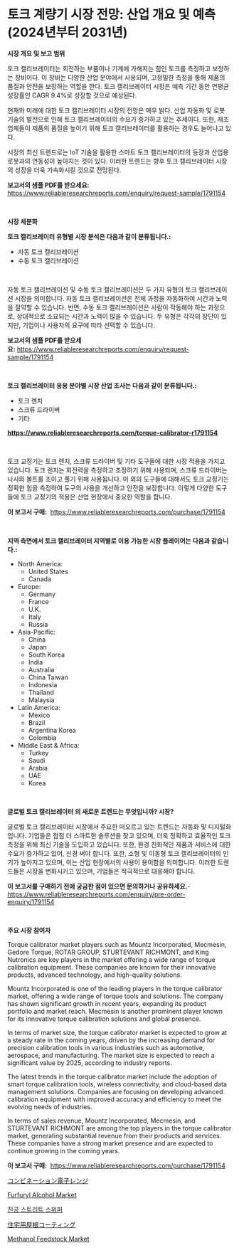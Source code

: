 <p><h1>토크 계량기 시장 전망: 산업 개요 및 예측 (2024년부터 2031년)</h1></p><p><strong>시장 개요 및 보고 범위</strong></p>
<p><p>토크 캘리브레이터는 회전하는 부품이나 기계에 가해지는 힘인 토크를 측정하고 보정하는 장비이다. 이 장비는 다양한 산업 분야에서 사용되며, 고정밀한 측정을 통해 제품의 품질과 안전을 보장하는 역할을 한다. 토크 캘리브레이터 시장은 예측 기간 동안 연평균 성장률인 CAGR 9.4%로 성장할 것으로 예상된다.</p><p>현재와 미래에 대한 토크 캘리브레이터 시장의 전망은 매우 밝다. 산업 자동화 및 로봇 기술의 발전으로 인해 토크 캘리브레이터의 수요가 증가하고 있는 추세이다. 또한, 제조업체들이 제품의 품질을 높이기 위해 토크 캘리브레이터를 활용하는 경우도 늘어나고 있다.</p><p>시장의 최신 트렌드로는 IoT 기술을 활용한 스마트 토크 캘리브레이터의 등장과 산업용 로봇과의 연동성이 높아지는 것이 있다. 이러한 트렌드는 향후 토크 캘리브레이터 시장의 성장을 더욱 가속화시킬 것으로 전망된다.</p></p>
<p><strong>보고서의 샘플 PDF를 받으세요:</strong> <a href="https://www.reliableresearchreports.com/enquiry/request-sample/1791154">https://www.reliableresearchreports.com/enquiry/request-sample/1791154</a></p>
<p>&nbsp;</p>
<p><strong>시장 세분화</strong></p>
<p><strong>토크 캘리브레이터 유형별 시장 분석은 다음과 같이 분류됩니다.:</strong></p>
<p><ul><li>자동 토크 캘리브레이션</li><li>수동 토크 캘리브레이션</li></ul></p>
<p>&nbsp;</p>
<p><p>자동 토크 캘리브레이션 및 수동 토크 캘리브레이션은 두 가지 유형의 토크 캘리브레이션 시장을 의미합니다. 자동 토크 캘리브레이션은 전체 과정을 자동화하여 시간과 노력을 절약할 수 있습니다. 반면, 수동 토크 캘리브레이션은 사람이 작동해야 하는 과정으로, 상대적으로 소요되는 시간과 노력이 많을 수 있습니다. 두 유형은 각각의 장단이 있지만, 기업이나 사용자의 요구에 따라 선택할 수 있습니다.</p></p>
<p><strong>보고서의 샘플 PDF를 받으세요:</strong>&nbsp;<a href="https://www.reliableresearchreports.com/enquiry/request-sample/1791154">https://www.reliableresearchreports.com/enquiry/request-sample/1791154</a></p>
<p>&nbsp;</p>
<p><strong> 토크 캘리브레이터 응용 분야별 시장 산업 조사는 다음과 같이 분류됩니다.:</strong></p>
<p><ul><li>토크 렌치</li><li>스크류 드라이버</li><li>기타</li></ul></p>
<p><strong><a href="https://www.reliableresearchreports.com/torque-calibrator-r1791154">https://www.reliableresearchreports.com/torque-calibrator-r1791154</a></strong></p>
<p>&nbsp;</p>
<p><p>토크 교정기는 토크 렌치, 스크류 드라이버 및 기타 도구들에 대한 시장 적용을 가지고 있습니다. 토크 렌치는 회전력을 측정하고 조정하기 위해 사용되며, 스크류 드라이버는 나사와 볼트를 조이고 풀기 위해 사용됩니다. 이 외의 도구들에 대해서도 토크 교정기는 정확한 힘을 측정하여 도구의 사용을 개선하고 안전을 보장합니다. 이렇게 다양한 도구들에 토크 교정기의 적용은 산업 현장에서 중요한 역할을 합니다.</p></p>
<p><strong>이 보고서 구매:</strong>&nbsp; <a href="https://www.reliableresearchreports.com/purchase/1791154">https://www.reliableresearchreports.com/purchase/1791154</a></p>
<p>&nbsp;</p>
<p><strong>지역 측면에서 토크 캘리브레이터 지역별로 이용 가능한 시장 플레이어는 다음과 같습니다.:</strong></p>
<p><ul>
    <li>
        North America:
        <ul>
            <li>United States</li>
            <li>Canada</li>
        </ul>
    </li>
    <li>
        Europe:
        <ul>
            <li>Germany</li>
            <li>France</li>
            <li>U.K.</li>
            <li>Italy</li>
            <li>Russia</li>
        </ul>
    </li>
    <li>
        Asia-Pacific:
        <ul>
            <li>China</li>
            <li>Japan</li>
            <li>South Korea</li>
            <li>India</li>
            <li>Australia</li>
            <li>China Taiwan</li>
            <li>Indonesia</li>
            <li>Thailand</li>
            <li>Malaysia</li>
        </ul>
    </li>
    <li>
        Latin America:
        <ul>
            <li>Mexico</li>
            <li>Brazil</li>
            <li>Argentina Korea</li>
            <li>Colombia</li>
        </ul>
    </li>
    <li>
        Middle East & Africa:
        <ul>
            <li>Turkey</li>
            <li>Saudi</li>
            <li>Arabia</li>
            <li>UAE</li>
            <li>Korea</li>
        </ul>
    </li>
    </ul></p>
<p>&nbsp;</p>
<p><strong>글로벌 토크 캘리브레이터 의 새로운 트렌드는 무엇입니까? 시장?</strong></p>
<p><p>글로벌 토크 캘리브레이터 시장에서 주요한 떠오르고 있는 트렌드는 자동화 및 디지털화입니다. 기업들은 점점 더 스마트한 솔루션을 찾고 있으며, 더욱 정확하고 효율적인 토크 측정을 위해 최신 기술을 도입하고 있습니다. 또한, 환경 친화적인 제품과 서비스에 대한 수요가 증가하고 있어, 신경 써야 합니다. 또한, 소형 및 이동형 토크 캘리브레이터의 인기가 높아지고 있으며, 이는 산업 현장에서의 사용이 용이함을 의미합니다. 이러한 트렌드들은 시장을 변화시키고 있으며, 기업들은 적극적으로 대응해야 합니다.</p></p>
<p><strong>이 보고서를 구매하기 전에 궁금한 점이 있으면 문의하거나 공유하세요.</strong>- <a href="https://www.reliableresearchreports.com/enquiry/pre-order-enquiry/1791154">https://www.reliableresearchreports.com/enquiry/pre-order-enquiry/1791154</a></p>
<p>&nbsp;</p>
<p><strong>주요 시장 참여자</strong></p>
<p><p>Torque calibrator market players such as Mountz Incorporated, Mecmesin, Gedore Torque, ROTAR GROUP, STURTEVANT RICHMONT, and King Nutronics are key players in the market offering a wide range of torque calibration equipment. These companies are known for their innovative products, advanced technology, and high-quality solutions.</p><p>Mountz Incorporated is one of the leading players in the torque calibrator market, offering a wide range of torque tools and solutions. The company has shown significant growth in recent years, expanding its product portfolio and market reach. Mecmesin is another prominent player known for its innovative torque calibration solutions and global presence.</p><p>In terms of market size, the torque calibrator market is expected to grow at a steady rate in the coming years, driven by the increasing demand for precision calibration tools in various industries such as automotive, aerospace, and manufacturing. The market size is expected to reach a significant value by 2025, according to industry reports.</p><p>The latest trends in the torque calibrator market include the adoption of smart torque calibration tools, wireless connectivity, and cloud-based data management solutions. Companies are focusing on developing advanced calibration equipment with improved accuracy and efficiency to meet the evolving needs of industries.</p><p>In terms of sales revenue, Mountz Incorporated, Mecmesin, and STURTEVANT RICHMONT are among the top players in the torque calibrator market, generating substantial revenue from their products and services. These companies have a strong market presence and are expected to continue growing in the coming years.</p></p>
<p><strong>이 보고서 구매:</strong>&nbsp;&nbsp;<a href="https://www.reliableresearchreports.com/purchase/1791154">https://www.reliableresearchreports.com/purchase/1791154</a></p>
<p><p><a href="https://github.com/MosesSpinka1914/Market-Research-Report-List-1/blob/main/705817924007.md">コンビネーション電子レンジ</a></p><p><a href="https://issuu.com/reportprime-2/docs/furfuryl-alcohol-market-size-2030.pptx">Furfuryl Alcohol Market</a></p><p><a href="https://github.com/vsoq0zknh59/Market-Research-Report-List-1/blob/main/700687321830.md">진공 스트리트 스위퍼</a></p><p><a href="https://github.com/bevdtkn4419963/Market-Research-Report-List-1/blob/main/904799324006.md">住宅用屋根コーティング</a></p><p><a href="https://issuu.com/reportprime-2/docs/methanol-feedstock-market-size-2030.pptx">Methanol Feedstock Market</a></p></p>